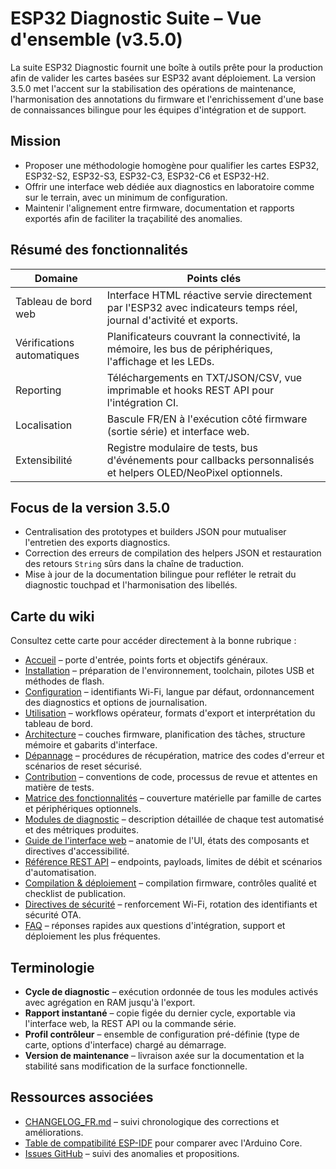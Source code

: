 # ESP32 Diagnostic Suite – Vue d'ensemble (v3.5.0)

La suite ESP32 Diagnostic fournit une boîte à outils prête pour la production afin de valider les cartes basées sur ESP32 avant déploiement. La version 3.5.0 met l'accent sur la stabilisation des opérations de maintenance, l'harmonisation des annotations du firmware et l'enrichissement d'une base de connaissances bilingue pour les équipes d'intégration et de support.

## Mission
- Proposer une méthodologie homogène pour qualifier les cartes ESP32, ESP32-S2, ESP32-S3, ESP32-C3, ESP32-C6 et ESP32-H2.
- Offrir une interface web dédiée aux diagnostics en laboratoire comme sur le terrain, avec un minimum de configuration.
- Maintenir l'alignement entre firmware, documentation et rapports exportés afin de faciliter la traçabilité des anomalies.

## Résumé des fonctionnalités
| Domaine | Points clés |
|---------|-------------|
| Tableau de bord web | Interface HTML réactive servie directement par l'ESP32 avec indicateurs temps réel, journal d'activité et exports. |
| Vérifications automatiques | Planificateurs couvrant la connectivité, la mémoire, les bus de périphériques, l'affichage et les LEDs. |
| Reporting | Téléchargements en TXT/JSON/CSV, vue imprimable et hooks REST API pour l'intégration CI. |
| Localisation | Bascule FR/EN à l'exécution côté firmware (sortie série) et interface web. |
| Extensibilité | Registre modulaire de tests, bus d'événements pour callbacks personnalisés et helpers OLED/NeoPixel optionnels. |

## Focus de la version 3.5.0
- Centralisation des prototypes et builders JSON pour mutualiser l'entretien des exports diagnostics.
- Correction des erreurs de compilation des helpers JSON et restauration des retours `String` sûrs dans la chaîne de traduction.
- Mise à jour de la documentation bilingue pour refléter le retrait du diagnostic touchpad et l'harmonisation des libellés.

## Carte du wiki
Consultez cette carte pour accéder directement à la bonne rubrique :

- [Accueil](home_FR.md) – porte d'entrée, points forts et objectifs généraux.
- [Installation](INSTALL_FR.md) – préparation de l'environnement, toolchain, pilotes USB et méthodes de flash.
- [Configuration](CONFIG_FR.md) – identifiants Wi-Fi, langue par défaut, ordonnancement des diagnostics et options de journalisation.
- [Utilisation](USAGE_FR.md) – workflows opérateur, formats d'export et interprétation du tableau de bord.
- [Architecture](ARCHITECTURE_FR.md) – couches firmware, planification des tâches, structure mémoire et gabarits d'interface.
- [Dépannage](TROUBLESHOOTING_FR.md) – procédures de récupération, matrice des codes d'erreur et scénarios de reset sécurisé.
- [Contribution](CONTRIBUTING_FR.md) – conventions de code, processus de revue et attentes en matière de tests.
- [Matrice des fonctionnalités](FEATURE_MATRIX_FR.md) – couverture matérielle par famille de cartes et périphériques optionnels.
- [Modules de diagnostic](DIAGNOSTIC_MODULES_FR.md) – description détaillée de chaque test automatisé et des métriques produites.
- [Guide de l'interface web](WEB_INTERFACE_FR.md) – anatomie de l'UI, états des composants et directives d'accessibilité.
- [Référence REST API](API_REFERENCE_FR.md) – endpoints, payloads, limites de débit et scénarios d'automatisation.
- [Compilation & déploiement](BUILD_AND_DEPLOY_FR.md) – compilation firmware, contrôles qualité et checklist de publication.
- [Directives de sécurité](SECURITY_FR.md) – renforcement Wi-Fi, rotation des identifiants et sécurité OTA.
- [FAQ](FAQ_FR.md) – réponses rapides aux questions d'intégration, support et déploiement les plus fréquentes.

## Terminologie
- **Cycle de diagnostic** – exécution ordonnée de tous les modules activés avec agrégation en RAM jusqu'à l'export.
- **Rapport instantané** – copie figée du dernier cycle, exportable via l'interface web, la REST API ou la commande série.
- **Profil contrôleur** – ensemble de configuration pré-définie (type de carte, options d'interface) chargé au démarrage.
- **Version de maintenance** – livraison axée sur la documentation et la stabilité sans modification de la surface fonctionnelle.

## Ressources associées
- [CHANGELOG_FR.md](../CHANGELOG_FR.md) – suivi chronologique des corrections et améliorations.
- [Table de compatibilité ESP-IDF](https://docs.espressif.com/projects/esp-idf/fr/latest/esp32/) pour comparer avec l'Arduino Core.
- [Issues GitHub](https://github.com/ESP32-Diagnostic/ESP32-Diagnostic/issues) – suivi des anomalies et propositions.
